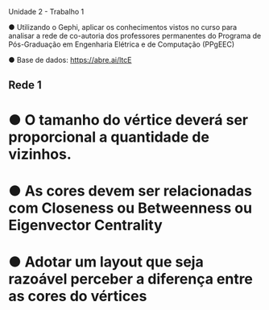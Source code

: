 Unidade 2 - Trabalho 1

● Utilizando o Gephi, aplicar os conhecimentos vistos no curso para analisar a rede de co-autoria dos professores permanentes do Programa de Pós-Graduação em Engenharia Elétrica e de Computação (PPgEEC)

● Base de dados: https://abre.ai/ltcE

## Rede 1
# ● O tamanho do vértice deverá ser proporcional a quantidade de vizinhos.

# ● As cores devem ser relacionadas com Closeness ou Betweenness ou Eigenvector Centrality

# ● Adotar um layout que seja razoável perceber a diferença entre as cores do vértices
